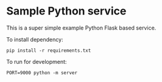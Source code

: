 # Sample Python service

This is a super simple example Python Flask based service.

To install dependency:

`pip install -r requirements.txt`

To run for development:

`PORT=9000 python -m server`
